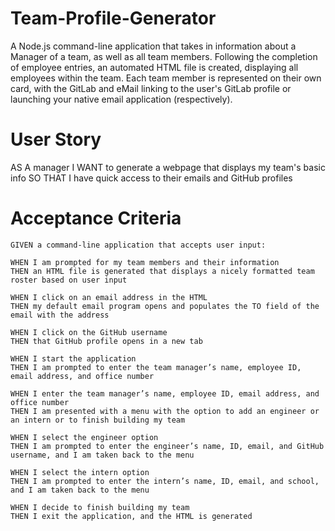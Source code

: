 # Team-Profile-Generator
A Node.js command-line application that takes in information about a Manager of a team, as well as all team members.  Following the completion of employee entries, an automated HTML file is created, displaying all employees within the team.  Each team member is represented on their own card, with the GitLab and eMail linking to the user's GitLab profile or launching your native email application (respectively).

# User Story
AS A manager
I WANT to generate a webpage that displays my team's basic info
SO THAT I have quick access to their emails and GitHub profiles

# Acceptance Criteria

```
GIVEN a command-line application that accepts user input:

WHEN I am prompted for my team members and their information
THEN an HTML file is generated that displays a nicely formatted team roster based on user input

WHEN I click on an email address in the HTML
THEN my default email program opens and populates the TO field of the email with the address

WHEN I click on the GitHub username
THEN that GitHub profile opens in a new tab

WHEN I start the application
THEN I am prompted to enter the team manager’s name, employee ID, email address, and office number

WHEN I enter the team manager’s name, employee ID, email address, and office number
THEN I am presented with a menu with the option to add an engineer or an intern or to finish building my team

WHEN I select the engineer option
THEN I am prompted to enter the engineer’s name, ID, email, and GitHub username, and I am taken back to the menu

WHEN I select the intern option
THEN I am prompted to enter the intern’s name, ID, email, and school, and I am taken back to the menu

WHEN I decide to finish building my team
THEN I exit the application, and the HTML is generated
```

